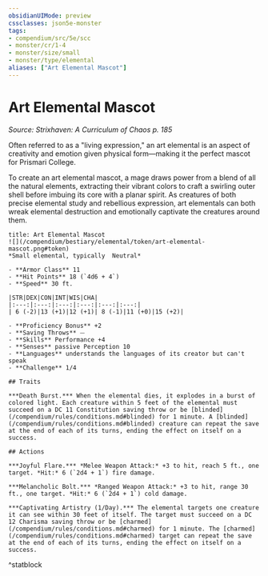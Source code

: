 ```yaml
---
obsidianUIMode: preview
cssclasses: json5e-monster
tags:
- compendium/src/5e/scc
- monster/cr/1-4
- monster/size/small
- monster/type/elemental
aliases: ["Art Elemental Mascot"]
---
```

# Art Elemental Mascot
*Source: Strixhaven: A Curriculum of Chaos p. 185*  

Often referred to as a "living expression," an art elemental is an aspect of creativity and emotion given physical form—making it the perfect mascot for Prismari College.

To create an art elemental mascot, a mage draws power from a blend of all the natural elements, extracting their vibrant colors to craft a swirling outer shell before imbuing its core with a planar spirit. As creatures of both precise elemental study and rebellious expression, art elementals can both wreak elemental destruction and emotionally captivate the creatures around them.

```ad-statblock
title: Art Elemental Mascot
![](/compendium/bestiary/elemental/token/art-elemental-mascot.png#token)
*Small elemental, typically  Neutral*

- **Armor Class** 11 
- **Hit Points** 18 (`4d6 + 4`)
- **Speed** 30 ft.

|STR|DEX|CON|INT|WIS|CHA|
|:---:|:---:|:---:|:---:|:---:|:---:|
| 6 (-2)|13 (+1)|12 (+1)| 8 (-1)|11 (+0)|15 (+2)|

- **Proficiency Bonus** +2
- **Saving Throws** ⏤
- **Skills** Performance +4
- **Senses** passive Perception 10
- **Languages** understands the languages of its creator but can't speak
- **Challenge** 1/4

## Traits

***Death Burst.*** When the elemental dies, it explodes in a burst of colored light. Each creature within 5 feet of the elemental must succeed on a DC 11 Constitution saving throw or be [blinded](/compendium/rules/conditions.md#blinded) for 1 minute. A [blinded](/compendium/rules/conditions.md#blinded) creature can repeat the save at the end of each of its turns, ending the effect on itself on a success.

## Actions

***Joyful Flare.*** *Melee Weapon Attack:* +3 to hit, reach 5 ft., one target. *Hit:* 6 (`2d4 + 1`) fire damage.

***Melancholic Bolt.*** *Ranged Weapon Attack:* +3 to hit, range 30 ft., one target. *Hit:* 6 (`2d4 + 1`) cold damage.

***Captivating Artistry (1/Day).*** The elemental targets one creature it can see within 30 feet of itself. The target must succeed on a DC 12 Charisma saving throw or be [charmed](/compendium/rules/conditions.md#charmed) for 1 minute. The [charmed](/compendium/rules/conditions.md#charmed) target can repeat the save at the end of each of its turns, ending the effect on itself on a success.
```
^statblock